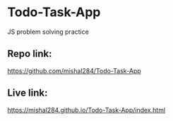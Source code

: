 # Todo-Task-App
JS problem solving practice 
## Repo link:
https://github.com/mishal284/Todo-Task-App
## Live link:
https://mishal284.github.io/Todo-Task-App/index.html
